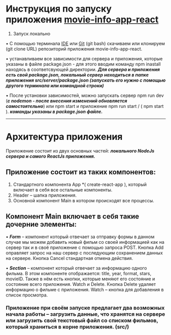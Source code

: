 # Инструкция по запуску приложения [movie-info-app-react](https://github.com/Onefun1/movie-info-app-react/tree/local)

1.	Запуск локально

•	С помощью терминала [IDE](https://ru.wikipedia.org/wiki/Интегрированная_среда_разработки) или [Git](https://git-scm.com) (git bash) скачиваем или клонируем (git clone URL) репозиторий приложения movie-info-app-react.

•	устанавливаем все зависимости для сервера и приложения, которые указаны в файле package.json - для этого вводим команду npm inastall находясь в соответсвующей директории. ***Для сервера и приложения есть свой package.json, локальный сервер находиться в папке приложения src/server/package.json (запускать его нужно с помощью другого терминала или командной строки)***

•	После установки зависимостей, можно запускать сервер npm run dev (***с nodemon - после внесения изменений обновляется самостоятельно***) или npm start и приложение npm run start  / ( npm start ). ***команды указаны в package.json файле.***


-----

# Архитектура приложения


Приложение состоит из двух основных частей: ***локального NodeJs сервера и самого ReactJs приложения.***

## Приложение состоит из таких компонентов:
1.	Стандартного компонента App  *( create-react-app ), который включает в себя все остальные компоненты.
2.	Header – шапка приложения.
3.	Основной компонент Main в котором происходят все процессы.
## Компонент Main включает в себя такие дочерние элементы:
•	***Form*** – компонент который отвечает за отправку формы в данном случае мы можем добавить новый фильм со своей информацией как на сервер так и в своё приложение с помощью запроса POST. Кнопка Add оправляет запрос на наш сервер с последующим сохранением данных на сервере. Кнопка Cancel стандартная отмена действия.
 
•	***Section*** – компонент который отвечает за информацию одного фильма. В этом компоненте отображается: title, year, format, stars, movieID. Также в нём есть кнопки, которые меняют его состояние и состояние всего приложения. Watch и Delete. Кнопка Delete удаляет информацию о фильме  с приложения. Watch – кнопка для добавления в список просмотра.

### Приложение при своём запуске предлагает два возможных начала работы – загрузить данные, что хранятся на сервере или загрузить свой текстовый файл со списком фильмов, который храниться в корне приложения. (src/)

